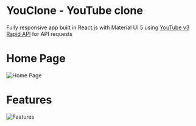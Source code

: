 # YouClone - YouTube clone

Fully responsive app built in React.js with Material UI 5 using [YouTube v3 Rapid API](https://rapidapi.com/ytdlfree/api/youtube-v31) for API requests

# Home Page
![Home Page](https://i.imgur.com/s09BhCc.jpeg)

# Features
![Features](https://i.imgur.com/L6AzRbs.gif)
